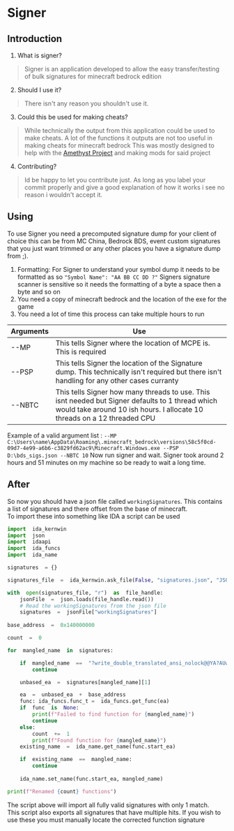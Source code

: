 # Signer
## Introduction
1. What is signer?
> Signer is an application developed to allow the easy transfer/testing of bulk signatures for minecraft bedrock edition
2. Should I use it?
> There isn't any reason you shouldn't use it.
3. Could this be used for making cheats?
> While technically the output from this application could be used to make cheats.
> A lot of the functions it outputs are not too useful in making cheats for minecraft bedrock
> This was mostly designed to help with the [Amethyst Project](https://github.com/FrederoxDev/Amethyst)   and making mods for said project
4. Contributing?
> Id be happy to let you contribute just. 
 >As long as you label your commit properly and give a good explanation of how it works i see no reason i wouldn't accept it.
 ## Using
 To use Signer you need a precomputed signature dump for your client of choice this can be from MC China, Bedrock BDS, event custom signatures that you just want trimmed or any other places you have a signature dump from ;).
 1. Formatting: For Signer to understand your symbol dump it needs to be formatted as so `"Symbol Name": "AA BB CC DD ?"` Signers signature scanner is sensitive so it needs the formatting of a byte a space then a byte and so on
 2. You need a copy of minecraft bedrock and the location of the exe for the game
 3. You need a lot of time this process can take multiple hours to run
 
|Arguments| Use |
|--|--|
| --MP | This tells Signer where the location of MCPE is. This is required |
| --PSP| This tells Signer the location of the Signature dump. This technically isn't required but there isn't handling for any other cases curranty
| --NBTC| This tells Signer how many threads to use. This isnt needed but Signer defaults to 1 thread which would take around 10 ish hours. I allocate 10 threads on a 12 threaded CPU    
  
  
Example of a valid argument list : `--MP C:\Users\name\AppData\Roaming\.minecraft_bedrock\versions\58c5f0cd-09d7-4e99-a6b6-c3829fd62ac9\Minecraft.Windows.exe --PSP D:\bds_sigs.json --NBTC 10`
Now run signer and wait. Signer took around 2 hours and 51 minutes on my machine so be ready to wait a long time.  
## After
So now you should have a json file called `workingSignatures`. This contains a list of signatures and there offset from the base of minecraft.  
To import these into something like IDA a script can be used 
```py
import  ida_kernwin
import  json
import  idaapi
import  ida_funcs
import  ida_name

signatures  = {}

signatures_file  =  ida_kernwin.ask_file(False, "signatures.json", "JSON (*.json)")

with  open(signatures_file, "r")  as  file_handle:
	jsonFile  =  json.loads(file_handle.read())
	# Read the workingSignatures from the json file
	signatures  =  jsonFile["workingSignatures"]
	
base_address  =  0x140000000

count  =  0

for  mangled_name  in  signatures:

	if  mangled_name  ==  "?write_double_translated_ansi_nolock@@YA?AUwrite_result@?A0x17268360@@HQEBDI@Z":
		continue

	unbased_ea  =  signatures[mangled_name][1]

	ea  =  unbased_ea  +  base_address
	func: ida_funcs.func_t =  ida_funcs.get_func(ea)
	if  func  is  None:
		print(f"Failed to find function for {mangled_name}")
		continue
	else:
		count  +=  1
		print(f"Found function for {mangled_name}")
	existing_name  =  ida_name.get_name(func.start_ea)

	if  existing_name  ==  mangled_name:
		continue
		
	ida_name.set_name(func.start_ea, mangled_name)

print(f"Renamed {count} functions")
```
The script above will import all fully valid signatures with only 1 match.  
This script also exports all signatures that have multiple hits. If you wish to use these you must manually locate the corrected function signature
